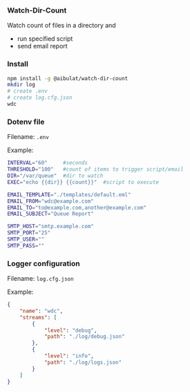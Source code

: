 ### Watch-Dir-Count

Watch count of files in a directory and

-   run specified script
-   send email report

### Install

```bash
npm install -g @aibulat/watch-dir-count
mkdir log
# create .env
# create log.cfg.json
wdc
```

### Dotenv file

Filename: `.env`

Example:

```bash
INTERVAL="60"     #seconds
THRESHOLD="100"   #count of items to trigger script/email
DIR="/var/queue"  #dir to watch
EXEC="echo {{dir}} {{count}}"  #script to execute

EMAIL_TEMPLATE="./templates/default.eml"
EMAIL_FROM="wdc@example.com"
EMAIL_TO="to@example.com,another@example.com"
EMAIL_SUBJECT="Queue Report"

SMTP_HOST="smtp.example.com"
SMTP_PORT="25"
SMTP_USER=""
SMTP_PASS=""
```

### Logger configuration

Filename: `log.cfg.json`

Example:

```json
{
    "name": "wdc",
    "streams": [
        {
            "level": "debug",
            "path": "./log/debug.json"
        },
        {
            "level": "info",
            "path": "./log/logs.json"
        }
    ]
}
```
